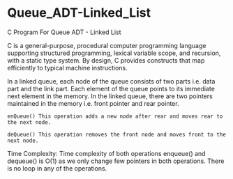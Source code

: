 # Queue_ADT-Linked_List
C Program For Queue ADT - Linked List

C is a general-purpose, procedural computer programming language supporting structured programming, lexical variable scope, and recursion, with a static type system. By design, C provides constructs that map efficiently to typical machine instructions.

In a linked queue, each node of the queue consists of two parts i.e. data part and the link part. Each element of the queue points to its immediate next element in the memory. In the linked queue, there are two pointers maintained in the memory i.e. front pointer and rear pointer.

    enQueue() This operation adds a new node after rear and moves rear to the next node.

    deQueue() This operation removes the front node and moves front to the next node.
    
Time Complexity: Time complexity of both operations enqueue() and dequeue() is O(1) as we only change few pointers in both operations. There is no loop in any of the operations.
